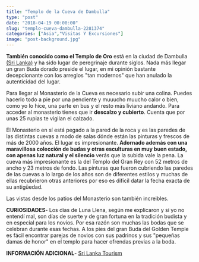 ```yaml
---
title: "Templo de la Cueva de Dambulla"
type: "post"
date: "2018-04-19 00:00:00"
slug: "templo-cueva-dambulla-2281374"
categories: ["Asia","Visitas Y Excursiones"]
image: "post-background.jpg"
---
```


 **También conocido como el Templo de Oro** está en la ciudad de Dambulla [(Sri Lanka)](http://www.missviajes.com/ruta-sri-lanka-2267334/) y ha sido lugar de peregrinaje durante siglos. Nada más llegar un gran Buda dorado preside el lugar, en mi opinión bastante decepcionante con los arreglos "tan modernos" que han anulado la autenticidad del lugar.  
  
Para llegar al Monasterio de la Cueva es necesario subir una colina. Puedes hacerlo todo a pie por una pendiente y muuucho muucho calor o bien, como yo lo hice, una parte en bus y el resto más liviano andando. Para acceder al monasterio tienes que ir **descalzo y cubierto**. Cuenta que por unas 25 rupias te vigilan el calzado.  
  
El Monasterio en sí está pegado a la pared de la roca y es las paredes de las distintas cuevas a modo de salas dónde están las pinturas y frescos de más de 2000 años. El lugar es impresionante. **Adornado además con una maravillosa colección de budas y otras esculturas en muy buen estado, con apenas luz natural y el silencio** verás que la subida vale la pena. La cueva más impresionante es la del Templo del Gran Rey con 52 metros de ancho y 23 metros de fondo. Las pinturas que fueron cubriendo las paredes de las cuevas a lo largo de los años son de diferentes estilos y muchas de ellas recubrieron otras anteriores por eso es difícil datar la fecha exacta de su antigüedad.  
  
Las vistas desde los patios del Monasterio son también increibles.  
  
**CURIOSIDADES**- Los días de Luna Llena, según me explicaron y si yo no entendí mal, son días de suerte y de gran fortuna en la tradición budista y en especial para los novios. Por esa razón son muchas las bodas que se celebran durante esas fechas. A los pies del gran Buda del Golden Temple es fácil encontrar parejas de novios con sus padrinos y sus "pequeñas damas de honor" en el templo para hacer ofrendas previas a la boda.

**INFORMACIÓN ADICIONAL**- [ Sri Lanka Tourism](http://www.srilanka.travel/heritage_discover_the_past?article=32)